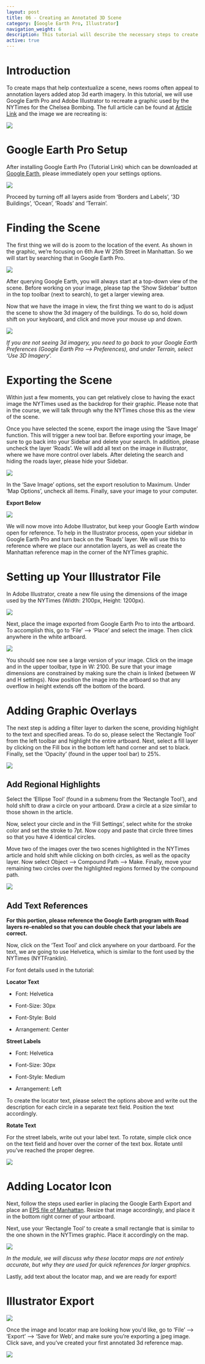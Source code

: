```yaml
---
layout: post
title: 06 - Creating an Annotated 3D Scene
category: [Google Earth Pro, Illustrator]
navigation_weight: 6
description: This tutorial will describe the necessary steps to create an annotated map using Google Earth 3D imagery and Adobe Illustrator.
active: true
---
```

# Introduction
To create maps that help contextualize a scene, news rooms often appeal to annotation layers added atop 3d earth imagery. In this tutorial, we will use Google Earth Pro and Adobe Illustrator to recreate a graphic used by the NYTimes for the Chelsea Bombing. The full article can be found at [Article Link](https://nyti.ms/2mBBmGk) and the image we are recreating is:  
  
![](https://brown-institute-assets.s3.amazonaws.com/Images/mapping-refence/annotation-tutorial/nytime-graphic.jpg)

# Google Earth Pro Setup
After installing Google Earth Pro (Tutorial Link) which can be downloaded at [Google Earth](https://www.google.com/earth/download/gep/agree.html), please immediately open your settings options.

![](https://brown-institute-assets.s3.amazonaws.com/Images/mapping-refence/annotation-tutorial/1-gep-setup.jpg)

Proceed by turning off all layers aside from ‘Borders and Labels’, ‘3D Buildings’, ‘Ocean’, ’Roads’ and ’Terrain’.

# Finding the Scene
The first thing we will do is zoom to the location of the event. As shown in the graphic, we’re focusing on 6th Ave W 25th Street in Manhattan. So we will start by searching that in Google Earth Pro.

![](https://brown-institute-assets.s3.amazonaws.com/Images/mapping-refence/annotation-tutorial/2-initial-search.jpg)

After querying Google Earth, you will always start at a top-down view of the scene. Before working on your image, please tap the ‘Show Sidebar’ button in the top toolbar (next to search), to get a larger viewing area.

Now that we have the image in view, the first thing we want to do is adjust the scene to show the 3d imagery of the buildings. To do so, hold down shift on your keyboard, and click and move your mouse up and down.

![](https://brown-institute-assets.s3.amazonaws.com/Images/mapping-refence/annotation-tutorial/4-lined-up.jpg)

*If you are not seeing 3d imagery, you need to go back to your Google Earth Preferences (Google Earth Pro —> Preferences), and under Terrain, select ‘Use 3D Imagery’.*

# Exporting the Scene
Within just a few moments, you can get relatively close to having the exact image the NYTimes used as the backdrop for their graphic. Please note that in the course, we will talk through why the NYTimes chose this as the view of the scene.

Once you have selected the scene, export the image using the ‘Save Image’ function. This will trigger a new tool bar. Before exporting your image, be sure to go back into your Sidebar and delete your search. In addition, please uncheck the layer ‘Roads’. We will add all text on the image in illustrator, where we have more control over labels. After deleting the search and hiding the roads layer, please hide your Sidebar.

![](https://brown-institute-assets.s3.amazonaws.com/Images/mapping-refence/annotation-tutorial/5-export-options.jpg)

In the ‘Save Image’ options, set the export resolution to Maximum. Under ‘Map Options’, uncheck all items. Finally, save your image to your computer.

**Export Below**

![](https://brown-institute-assets.s3.amazonaws.com/Images/mapping-refence/annotation-tutorial/6-image-export.jpg)

We will now move into Adobe Illustrator, but keep your Google Earth window open for reference. To help in the Illustrator process, open your sidebar in Google Earth Pro and turn back on the ‘Roads’ layer. We will use this to reference where we place our annotation layers, as well as create the Manhattan reference map in the corner of the NYTimes graphic.

# Setting up Your Illustrator File
In Adobe Illustrator, create a new file using the dimensions of the image used by the NYTimes (Width: 2100px, Height: 1200px).

![](https://brown-institute-assets.s3.amazonaws.com/Images/mapping-refence/annotation-tutorial/7-illustrator-new.jpg)

Next, place the image exported from Google Earth Pro to into the artboard. To accomplish this, go to ‘File’ —> ‘Place’ and select the image. Then click anywhere in the white artboard.

![](https://brown-institute-assets.s3.amazonaws.com/Images/mapping-refence/annotation-tutorial/8-illustrator-placed.jpg)

You should see now see a large version of your image. Click on the image and in the upper toolbar, type in W: 2100. Be sure that your image dimensions are constrained by making sure the chain is linked (between W and H settings). Now position the image into the artboard so that any overflow in height extends off the bottom of the board.

# Adding Graphic Overlays
The next step is adding a filter layer to darken the scene, providing highlight to the text and specified areas. To do so, please select the ‘Rectangle Tool’ from the left toolbar and highlight the entire artboard. Next, select a fill layer by clicking on the Fill box in the bottom left hand corner and set to black. Finally, set the ‘Opacity’ (found in the upper tool bar) to 25%.

![](https://brown-institute-assets.s3.amazonaws.com/Images/mapping-refence/annotation-tutorial/9-illustrator-overlay-1.jpg)

## Add Regional Highlights

Select the ‘Ellipse Tool’ (found in a submenu from the ‘Rectangle Tool’), and hold shift to draw a circle on your artboard. Draw a circle at a size similar to those shown in the article.

Now, select your circle and in the ‘Fill Settings’, select white for the stroke color and set the stroke to 7pt. Now copy and paste that circle three times so that you have 4 identical circles.

Move two of the images over the two scenes highlighted in the NYTimes article and hold shift while clicking on both circles, as well as the opacity layer. Now select Object —> Compound Path —> Make. Finally, move your remaining two circles over the highlighted regions formed by the compound path.

![](https://brown-institute-assets.s3.amazonaws.com/Images/mapping-refence/annotation-tutorial/9-illustrator-overlay-2.jpg)

## Add Text References

**For this portion, please reference the Google Earth program with Road layers re-enabled so that you can double check that your labels are correct.**

Now, click on the ‘Text Tool’ and click anywhere on your dartboard. For the text, we are going to use Helvetica, which is similar to the font used by the NYTimes (NYTFranklin).

For font details used in the tutorial:

**Locator Text**

* Font: Helvetica
    
* Font-Size: 30px
    
* Font-Style: Bold
    
* Arrangement: Center

**Street Labels**

* Font: Helvetica
    
* Font-Size: 30px
    
* Font-Style: Medium
    
* Arrangement: Left
    
To create the locator text, please select the options above and write out the description for each circle in a separate text field. Position the text accordingly.

**Rotate Text**

For the street labels, write out your label text. To rotate, simple click once on the text field and hover over the corner of the text box. Rotate until you’ve reached the proper degree.

![](https://brown-institute-assets.s3.amazonaws.com/Images/mapping-refence/annotation-tutorial/9-illustrator-overlay-3.jpg)

# Adding Locator Icon
Next, follow the steps used earlier in placing the Google Earth Export and place an [EPS file of Manhattan](https://brown-institute-assets.s3.amazonaws.com/Images/mapping-refence/annotation-tutorial/manhattan.eps). Resize that image accordingly, and place it in the bottom right corner of your artboard.

Next, use your ‘Rectangle Tool’ to create a small rectangle that is similar to the one shown in the NYTimes graphic. Place it accordingly on the map.

![](https://brown-institute-assets.s3.amazonaws.com/Images/mapping-refence/annotation-tutorial/10-illustrator-locator.jpg)

*In the module, we will discuss why these locator maps are not entirely accurate, but why they are used for quick references for larger graphics.*

Lastly, add text about the locator map, and we are ready for export!

# Illustrator Export
![](https://brown-institute-assets.s3.amazonaws.com/Images/mapping-refence/annotation-tutorial/11-illustrator-export.jpg)

Once the image and locator map are looking how you'd like, go to ‘File’ —> ‘Export’ —> ‘Save for Web’, and make sure you’re exporting a jpeg image. Click save, and you’ve created your first annotated 3d reference map.

![](https://brown-institute-assets.s3.amazonaws.com/Images/mapping-refence/annotation-tutorial/12-final-image.jpg)